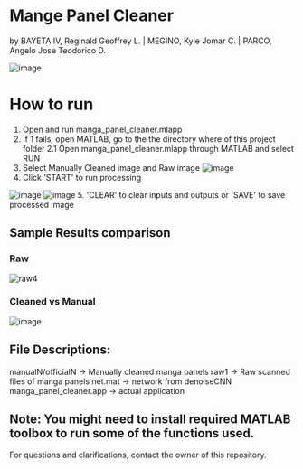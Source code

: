 # Mange Panel Cleaner
by BAYETA IV, Reginald Geoffrey L. | MEGINO, Kyle Jomar C. | PARCO, Angelo Jose Teodorico D.

![image](https://user-images.githubusercontent.com/46555394/173810148-b6c5c510-af8b-4b6e-9be8-205e8bc55f79.png)

# How to run
1. Open and run manga_panel_cleaner.mlapp
2. If 1 fails, open MATLAB, go to the the directory where of this project folder
2.1 Open manga_panel_cleaner.mlapp through MATLAB and select RUN
3. Select Manually Cleaned image and Raw image
![image](https://user-images.githubusercontent.com/46555394/173810261-6cbd680a-3083-426d-a2ff-34e50c579ac8.png)
4. Click 'START' to run processing

![image](https://user-images.githubusercontent.com/46555394/173810314-c61d047a-c199-46ac-84b7-793d33af6424.png)
![image](https://user-images.githubusercontent.com/46555394/173810348-ff5e9769-2bd2-4bcb-8acd-86f45be860fa.png)
5. 'CLEAR' to clear inputs and outputs or 'SAVE' to save processed image

## Sample Results comparison

### Raw
![raw4](https://user-images.githubusercontent.com/46555394/173810447-cf0f2121-7456-4078-a970-95e0e989b3ae.png)

### Cleaned vs Manual
![image](https://user-images.githubusercontent.com/46555394/173810549-d097871a-77ba-4fd9-bdb1-7d36998931b1.png)

## File Descriptions:
manualN/officialN -> Manually cleaned manga panels
raw1 -> Raw scanned files of manga panels
net.mat -> network from denoiseCNN
manga_panel_cleaner.app -> actual application

## Note: You might need to install required MATLAB toolbox to run some of the functions used.

For questions and clarifications, contact the owner of this repository.
